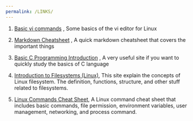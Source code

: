 ```yaml
---
permalink: /LINKS/
---
```


1. [Basic vi commands](https://www.cs.colostate.edu/helpdocs/vi.html) , Some basics of the vi editor for Linux

2. [Markdown Cheatsheet](https://github.com/adam-p/markdown-here/wiki/Markdown-Cheatsheet) , A quick markdown cheatsheet that covers the important things

3. [Basic C Programming Introduction](https://fresh2refresh.com/c-programming/c-basic-program/) , A very useful site if you want to quickly study the basics of C language

4. [Introduction to Filesystems (Linux)](https://opensource.com/life/16/10/introduction-linux-filesystems), This site explain the concepts of Linux filesystem. The definition, functions, structure, and other stuff related to filesystems.

5. [Linux Commands Cheat Sheet](https://www.guru99.com/linux-commands-cheat-sheet.html), A Linux command cheat sheet that includes basic commands, file permission, environment variables, user management, networking, and process command.
